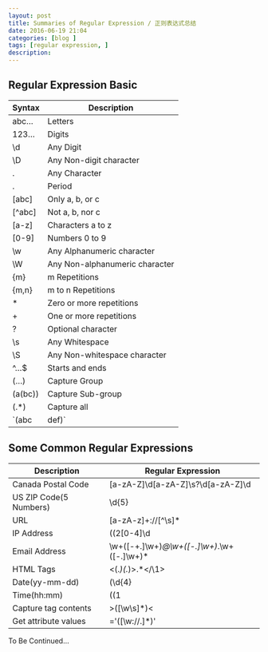 ```yaml
---
layout: post
title: Summaries of Regular Expression / 正则表达式总结
date: 2016-06-19 21:04
categories: [blog ]
tags: [regular expression, ]
description:
---
```


## Regular Expression Basic


Syntax   | Description
---------|-------------
abc…	   |Letters
123…	   |Digits
\d	     |Any Digit
\D	     |Any Non-digit character
.	       |Any Character
\.	     |Period
[abc]	   |Only a, b, or c
[^abc]	 |Not a, b, nor c
[a-z]	   |Characters a to z
[0-9]	   |Numbers 0 to 9
\w	     |Any Alphanumeric character
\W 	     |Any Non-alphanumeric character
{m}	     |m Repetitions
{m,n}	   |m to n Repetitions
*	       |Zero or more repetitions
+	       |One or more repetitions
?	       |Optional character
\s	     |Any Whitespace
\S	     |Any Non-whitespace character
^…$	     |Starts and ends
(…)	     |Capture Group
(a(bc))	 |Capture Sub-group
(.*)	   |Capture all
`(abc|def)`|Matches abc or def



## Some Common Regular Expressions


Description            |Regular Expression
-----------------------|-------------------
Canada Postal Code     |[a-zA-Z]\d[a-zA-Z]\s?\d[a-zA-Z]\d
US ZIP Code(5 Numbers) |\d{5}
URL                    |[a-zA-z]+:\/\/[^\s]*
IP Address             |((2[0-4]\d|25[0-5]|[01]?\d\d?)\.){3}(2[0-4]\d|25[0-5]|[01]?\d\d?)
Email Address          |\w+([-+.]\w+)*@\w+([-.]\w+)*\.\w+([-.]\w+)*
HTML Tags              |<(.*)(.*)>.*<\/\1>|<(.*) \/>
Date(yy-mm-dd)         |(\d{4}|\d{2})-((1[0-2])|(0?[1-9]))-(([12][0-9])|(3[01])|(0?[1-9]))
Time(hh:mm)            |((1|0?)[0-9]|2[0-3]):([0-5][0-9])
Capture tag contents   |>([\w\s]*)<
Get attribute values   |='([\w://.]*)'

To Be Continued...
